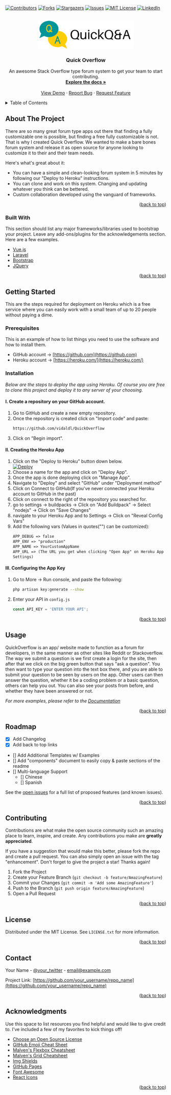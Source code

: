 
<div id="top"></div>
<!--
*** Thanks for checking out the Best-README-Template. If you have a suggestion
*** that would make this better, please fork the repo and create a pull request
*** or simply open an issue with the tag "enhancement".
*** Don't forget to give the project a star!
*** Thanks again! Now go create something AMAZING! :D
-->



<!-- PROJECT SHIELDS -->
<!--
*** I'm using markdown "reference style" links for readability.
*** Reference links are enclosed in brackets [ ] instead of parentheses ( ).
*** See the bottom of this document for the declaration of the reference variables
*** for contributors-url, forks-url, etc. This is an optional, concise syntax you may use.
*** https://www.markdownguide.org/basic-syntax/#reference-style-links
-->
[![Contributors][contributors-shield]][contributors-url]
[![Forks][forks-shield]][forks-url]
[![Stargazers][stars-shield]][stars-url]
[![Issues][issues-shield]][issues-url]
[![MIT License][license-shield]][license-url]
[![LinkedIn][linkedin-shield]][linkedin-url]



<!-- PROJECT LOGO -->
<br />
<div align="center">
  <a href="https://github.com/othneildrew/Best-README-Template">
    <img src="https://github.com/vidaldl/QuickOverflow/blob/master/public/img/logo.png?raw=true" alt="Logo" width="300">
  </a>

  <h3 align="center">Quick Overflow</h3>

  <p align="center">
    An awesome Stack Overflow type forum system to get your team to start contributing.
    <br />
    <a href="https://github.com/othneildrew/Best-README-Template"><strong>Explore the docs »</strong></a>
    <br />
    <br />
    <a href="http://quickoverflow.herokuapp.com/">View Demo</a>
    ·
    <a href="https://github.com/vidaldl/QuickOverflow/issues">Report Bug</a>
    ·
    <a href="https://github.com/vidaldl/QuickOverflow/issues">Request Feature</a>
  </p>
</div>



<!-- TABLE OF CONTENTS -->
<details>
  <summary>Table of Contents</summary>
  <ol>
    <li>
      <a href="#about-the-project">About The Project</a>
      <ul>
        <li><a href="#built-with">Built With</a></li>
      </ul>
    </li>
    <li>
      <a href="#getting-started">Getting Started</a>
      <ul>
        <li><a href="#prerequisites">Prerequisites</a></li>
        <li><a href="#installation">Installation</a></li>
      </ul>
    </li>
    <li><a href="#usage">Usage</a></li>
    <li><a href="#roadmap">Roadmap</a></li>
    <li><a href="#contributing">Contributing</a></li>
    <li><a href="#license">License</a></li>
    <li><a href="#contact">Contact</a></li>
    <li><a href="#acknowledgments">Acknowledgments</a></li>
  </ol>
</details>



<!-- ABOUT THE PROJECT -->
## About The Project

There are so many great forum type apps out there that finding a fully customizable one is possible, but finding a free fully customizable is not. That is why I created Quick Overflow. We wanted to make a bare bones forum system and release it as open source for anyone looking to customize it to their and their team needs. 

Here's what's great about it:
* You can have a simple and clean-looking forum system in 5 minutes by following our "Deploy to Heroku" instructions.
* You can clone and work on this system. Changing and updating whatever you think can be bettered.
* Custom collaboration developed using the vanguard of frameworks.


<p align="right">(<a href="#top">back to top</a>)</p>



### Built With

This section should list any major frameworks/libraries used to bootstrap your project. Leave any add-ons/plugins for the acknowledgements section. Here are a few examples.

* [Vue.js](https://vuejs.org/)
* [Laravel](https://laravel.com)
* [Bootstrap](https://getbootstrap.com)
* [JQuery](https://jquery.com)

<p align="right">(<a href="#top">back to top</a>)</p>



<!-- GETTING STARTED -->
## Getting Started

This are the steps required for deployment on Heroku which is a free service where you can easily work with a small team of up to 20 people without paying a dime.

### Prerequisites

This is an example of how to list things you need to use the software and how to install them.
* GitHub account -> [https://github.com](https://github.com)
* Heroku account -> [https://heroku.com/](https://heroku.com/)

### Installation

_Below are the steps to deploy the app using Heroku. Of course you are free to clone this project and deploy it to any server of your choosing._


#### I. Create a repository on your GitHub account.
1. Go to GitHub and create a new empty repository.
2. Once the repository is created click on "Import code" and paste: 
   ```sh
   https://github.com/vidaldl/QuickOverflow
   ```
3. Click on "Begin import".
   
   

#### II. Creating the Heroku App
1. Click on the "Deploy to Heroku" button down below. <br /><a target="_blank" href="https://heroku.com/deploy?template=https://github.com/vidaldl/QuickOverflow"><img src="https://www.herokucdn.com/deploy/button.svg" style="margin-right: 30px;" alt="Deploy"></a>
2. Choose a name for the app and click on "Deploy App".
3. Once the app is done deploying click on "Manage App".
4. Navigate to "Deploy" and select "GitHub" under "Deployment method"
5. Click on Connect to GitHub(If you've never connected your Heroku account to GitHub in the past)
7. Click on connect to the right of the repository you searched for.
8. go to settings -> buildpacks -> Click on "Add Buildpack" -> Select "nodejs" -> Click on "Save Changes"
9. navigate to your Heroku App and to Settings -> Click on "Reveal Config Vars"
10. Add the following vars (Values in quotes("") can be customized):
    ```
    APP_DEBUG => false
    APP_ENV => "production"
    APP_NAME => YourCustomAppName
    APP_URL => (The URL you get when clicking "Open App" on Heroku App Settings)
    ```
  
  
#### III. Configuring the App Key
1. Go to More -> Run console, and paste the following:
    ```sh
    php artisan key:generate --show
    ```
   
4. Enter your API in `config.js`
   ```js
   const API_KEY = 'ENTER YOUR API';
   ```

<p align="right">(<a href="#top">back to top</a>)</p>



<!-- USAGE EXAMPLES -->
## Usage

QuickOverflow is an app/ website made to function as a forum for developers, in the same manner as other sites like Reddit or Stackoverflow. 
The way we submit a question is we first create a login for the site, then after that we click on the big green button that says "ask a question". You then want to type your question into the text box there, and you are able to submit your question to be seen by users on the app. Other users can then answer the question, whether it be a coding problem or a basic question, others can help you out. You can also see your posts from before, and whether they have been answered or not.

_For more examples, please refer to the [Documentation](https://example.com)_

<p align="right">(<a href="#top">back to top</a>)</p>



<!-- ROADMAP -->
## Roadmap

- [x] Add Changelog
- [x] Add back to top links
- [] Add Additional Templates w/ Examples
- [] Add "components" document to easily copy & paste sections of the readme
- [] Multi-language Support
    - [] Chinese
    - [] Spanish

See the [open issues](https://github.com/othneildrew/Best-README-Template/issues) for a full list of proposed features (and known issues).

<p align="right">(<a href="#top">back to top</a>)</p>



<!-- CONTRIBUTING -->
## Contributing

Contributions are what make the open source community such an amazing place to learn, inspire, and create. Any contributions you make are **greatly appreciated**.

If you have a suggestion that would make this better, please fork the repo and create a pull request. You can also simply open an issue with the tag "enhancement".
Don't forget to give the project a star! Thanks again!

1. Fork the Project
2. Create your Feature Branch (`git checkout -b feature/AmazingFeature`)
3. Commit your Changes (`git commit -m 'Add some AmazingFeature'`)
4. Push to the Branch (`git push origin feature/AmazingFeature`)
5. Open a Pull Request

<p align="right">(<a href="#top">back to top</a>)</p>



<!-- LICENSE -->
## License

Distributed under the MIT License. See `LICENSE.txt` for more information.

<p align="right">(<a href="#top">back to top</a>)</p>



<!-- CONTACT -->
## Contact

Your Name - [@your_twitter](https://twitter.com/your_username) - email@example.com

Project Link: [https://github.com/your_username/repo_name](https://github.com/your_username/repo_name)

<p align="right">(<a href="#top">back to top</a>)</p>



<!-- ACKNOWLEDGMENTS -->
## Acknowledgments

Use this space to list resources you find helpful and would like to give credit to. I've included a few of my favorites to kick things off!

* [Choose an Open Source License](https://choosealicense.com)
* [GitHub Emoji Cheat Sheet](https://www.webpagefx.com/tools/emoji-cheat-sheet)
* [Malven's Flexbox Cheatsheet](https://flexbox.malven.co/)
* [Malven's Grid Cheatsheet](https://grid.malven.co/)
* [Img Shields](https://shields.io)
* [GitHub Pages](https://pages.github.com)
* [Font Awesome](https://fontawesome.com)
* [React Icons](https://react-icons.github.io/react-icons/search)

<p align="right">(<a href="#top">back to top</a>)</p>



<!-- MARKDOWN LINKS & IMAGES -->
<!-- https://www.markdownguide.org/basic-syntax/#reference-style-links -->
[contributors-shield]: https://img.shields.io/github/contributors/othneildrew/Best-README-Template.svg?style=for-the-badge
[contributors-url]: https://github.com/othneildrew/Best-README-Template/graphs/contributors
[forks-shield]: https://img.shields.io/github/forks/othneildrew/Best-README-Template.svg?style=for-the-badge
[forks-url]: https://github.com/othneildrew/Best-README-Template/network/members
[stars-shield]: https://img.shields.io/github/stars/othneildrew/Best-README-Template.svg?style=for-the-badge
[stars-url]: https://github.com/othneildrew/Best-README-Template/stargazers
[issues-shield]: https://img.shields.io/github/issues/othneildrew/Best-README-Template.svg?style=for-the-badge
[issues-url]: https://github.com/othneildrew/Best-README-Template/issues
[license-shield]: https://img.shields.io/github/license/othneildrew/Best-README-Template.svg?style=for-the-badge
[license-url]: https://github.com/othneildrew/Best-README-Template/blob/master/LICENSE.txt
[linkedin-shield]: https://img.shields.io/badge/-LinkedIn-black.svg?style=for-the-badge&logo=linkedin&colorB=555
[linkedin-url]: https://linkedin.com/in/othneildrew
[product-screenshot]: images/screenshot.png


